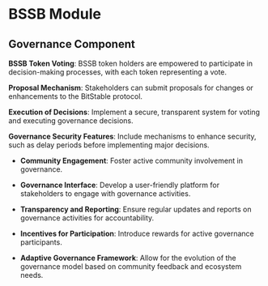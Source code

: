 # BSSB Module

## Governance Component

**BSSB Token Voting**: BSSB token holders are empowered to participate in decision-making processes, with each token representing a vote.

**Proposal Mechanism**: Stakeholders can submit proposals for changes or enhancements to the BitStable protocol.

**Execution of Decisions**: Implement a secure, transparent system for voting and executing governance decisions.

**Governance Security Features**: Include mechanisms to enhance security, such as delay periods before implementing major decisions.

  - **Community Engagement**: Foster active community involvement in governance.
  
  - **Governance Interface**: Develop a user-friendly platform for stakeholders to engage with governance activities.
  
  - **Transparency and Reporting**: Ensure regular updates and reports on governance activities for accountability.
  
  - **Incentives for Participation**: Introduce rewards for active governance participants.
  
  - **Adaptive Governance Framework**: Allow for the evolution of the governance model based on community feedback and ecosystem needs.
